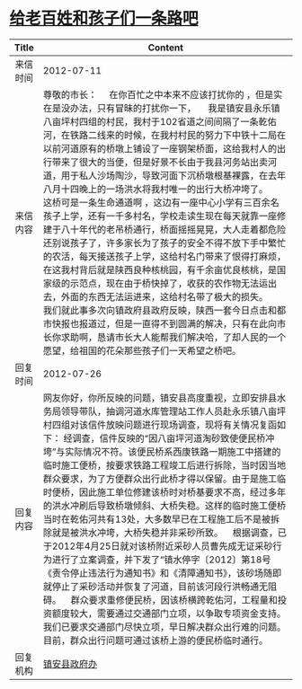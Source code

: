# [给老百姓和孩子们一条路吧](http://www.shangluo.gov.cn/zmhd/ldxxxx.jsp?urltype=leadermail.LeaderMailContentUrl&wbtreeid=1112&leadermailid=1297)

| Title |                                                                                                                                                                                                                                                                              Content                                                                                                                                                                                                                                                                               |
|:-----:|--------------------------------------------------------------------------------------------------------------------------------------------------------------------------------------------------------------------------------------------------------------------------------------------------------------------------------------------------------------------------------------------------------------------------------------------------------------------------------------------------------------------------------------------------------------------|
| 来信时间  | 2012-07-11                                                                                                                                                                                                                                                                                                                                                                                                                                                                                                                                                         |
| 来信内容  | 尊敬的市长：     在你百忙之中本来不应该打扰你的 ，但是实在是没办法，只有冒昧的打扰你一下，     我是镇安县永乐镇八亩坪村四组的村民，我村于102省道之间间隔了一条乾佑河，在铁路二线来的时候，在我村村民的努力下中铁十二局在以前河道原有的桥墩上铺设了一座钢架桥面，这给我村人的出行带来了很大的当便，但是好景不长由于我县河务站出卖河道，用于私人沙场陶沙，导致河面下沉桥墩根基裸露，在去年八月十四晚上的一场洪水将我村唯一的出行大桥冲垮了。     这桥可是一条生命通道啊 ，这边有一座中心小学有三百余名孩子上学，还有一千多村名，学校走读生现在每天就靠一座修建于八十年代的老吊桥通行，桥面摇摇晃晃，大人走着都危险还别说孩子了，许多家长为了孩子的安全不得不放下手中繁忙的农活，每天接送孩子上学，这给村名门带来了恨得打麻烦，在这我村背后就是陕西良种核桃园，有千余亩优良核桃，是国家级的示范点，现在由于桥快掉了，收获的农作物无法运出去，外面的东西无法运进来，这给村名带了极大的损失。     我们就此事多次向镇政府县政府反映，陕西一套今日点击和都市快报也报道过，但是一直得不到圆满的解决，只有在此向市长你求助啊，恳请市长大人能帮我们解决哈，了却人民的一个愿望，给祖国的花朵那些孩子们一天希望之桥吧。 |
| 回复时间  | 2012-07-26                                                                                                                                                                                                                                                                                                                                                                                                                                                                                                                                                         |
| 回复内容  | 网友你好，你所反映的问题，镇安县高度重视，立即安排县水务局领导带队，抽调河道水库管理站工作人员赴永乐镇八亩坪村四组对该信件放映问题进行现场调查，现将有关情况复函如下： 经调查，信件反映的“因八亩坪河道淘砂致使便民桥冲垮”与实际情况不符。该便民桥系西康铁路一期施工中搭建的临时施工便桥，按要求铁路工程竣工后进行拆除，当时因当地群众要求，为了方便群众出行此桥才得以保留。由于是施工临时便桥，因此施工单位修建该桥时对桥基要求不高，经过多年的洪水冲刷后导致桥墩倾斜、大桥失稳。这样的临时施工便桥当时在乾佑河共有13处，大多数早已在工程施工后不是被拆除就是被洪水冲垮，大桥失稳并非采砂所致。    根据调查，已于2012年4月25日就对该桥附近采砂人员曹先成无证采砂行为进行了立案调查，并下发了“镇水停字〔2012〕第18号《责令停止违法行为通知书》和《清障通知书》，该砂场随即就停止了采砂活动并恢复了河道，目前该河段行洪畅通无阻碍。    群众要求重修便民桥，因该桥横跨乾佑河，工程量和投资额度较大，需要通过交通部门立项，以争取专项资金支持。我们已要求交通部门尽快立项，早日解决群众出行难的问题。目前，群众出行问题可通过该桥上游的便民桥临时通行。                            |
| 回复机构  | [镇安县政府办](../../category/agencies/镇安县政府办.md)                                                                                                                                                                                                                                                                                                                                                                                                                                                                                                                        |